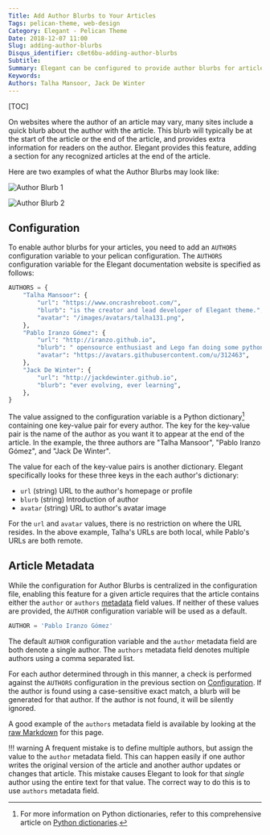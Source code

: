 ```yaml
---
Title: Add Author Blurbs to Your Articles
Tags: pelican-theme, web-design
Category: Elegant - Pelican Theme
Date: 2018-12-07 11:00
Slug: adding-author-blurbs
Disqus_identifier: c8et6bu-adding-author-blurbs
Subtitle:
Summary: Elegant can be configured to provide author blurbs for articles, relaying extra information on the authors of the articles.
Keywords:
Authors: Talha Mansoor, Jack De Winter
---
```


[TOC]

On websites where the author of an article may vary, many sites include a quick blurb about
the author with the article.  This blurb will typically be at the start of the article or the
end of the article, and provides extra information for readers on the author.  Elegant provides
this feature, adding a section for any recognized articles at the end of the article.

Here are two examples of what the Author Blurbs may look like:

![Author Blurb 1]({static}/images/author-blurb.png)

![Author Blurb 2]({static}/images/author-blurb2.png)

## Configuration

To enable author blurbs for your articles, you need to add an `AUTHORS` configuration variable
to your pelican configuration.  The `AUTHORS` configuration variable for the Elegant
documentation website is specified as follows:

```python
AUTHORS = {
    "Talha Mansoor": {
        "url": "https://www.oncrashreboot.com/",
        "blurb": "is the creator and lead developer of Elegant theme.",
        "avatar": "/images/avatars/talha131.png",
    },
    "Pablo Iranzo Gómez": {
        "url": "http://iranzo.github.io",
        "blurb": " opensource enthusiast and Lego fan doing some python simple programs like @redken_bot in telegram, etc",
        "avatar": "https://avatars.githubusercontent.com/u/312463",
    },
    "Jack De Winter": {
        "url": "http://jackdewinter.github.io",
        "blurb": "ever evolving, ever learning",
    },
}
```

The value assigned to the configuration variable is a Python dictionary[^Python-Dictionary]
containing one key-value pair for every author.  The key for the key-value pair is the name of
the author as you want it to appear at the end of the article.  In the example, the three
authors are "Talha Mansoor", "Pablo Iranzo Gómez", and "Jack De Winter".

[^Python-Dictionary]: For more information on Python dictionaries, refer to this comprehensive article on [Python dictionaries](https://realpython.com/python-dicts/).

The value for each of the key-value pairs is another dictionary.  Elegant specifically looks
for these three keys in the each author's dictionary:

- `url` (string) URL to the author's homepage or profile
- `blurb` (string) Introduction of author
- `avatar` (string) URL to author's avatar image

For the `url` and `avatar` values, there is no restriction on where the URL resides.  In the
above example, Talha's URLs are both local, while Pablo's URLs are both remote.

## Article Metadata

While the configuration for Author Blurbs is centralized in the configuration file, enabling
this feature for a given article requires that the article contains either the `author` or
`authors` [metadata]({static}/Extra&#32;Customization/meta-data.md) field values.  If neither
of these values are provided, the `AUTHOR` configuration variable will be used as a default.

```Python
AUTHOR = 'Pablo Iranzo Gómez'
```

The default `AUTHOR` configuration variable and the `author` metadata field are both denote a
single author.  The `authors` metadata field denotes multiple authors using a comma separated
list.

For each author determined through in this manner, a check is performed against the `AUTHORS`
configuration in the previous section on [Configuration](#Configuration).  If the author is
found using a case-sensitive exact match, a blurb will be generated for that author. If the
author is not found, it will be silently ignored.

A good example of the `authors` metadata field is available by looking at the
[raw Markdown](https://raw.githubusercontent.com/Pelican-Elegant/elegant/master/documentation/content/Elegant%20-%20Pelican%20Theme/author-blurbs.md) for this page.

!!! warning
    A frequent mistake is to define multiple authors, but assign the value to the `author` metadata field.  This can happen easily if one author writes the original version of the article and another author updates or changes that article.  This mistake causes Elegant to look for that *single* author using the entire text for that value.  The correct way to do this is to use `authors` metadata field.
